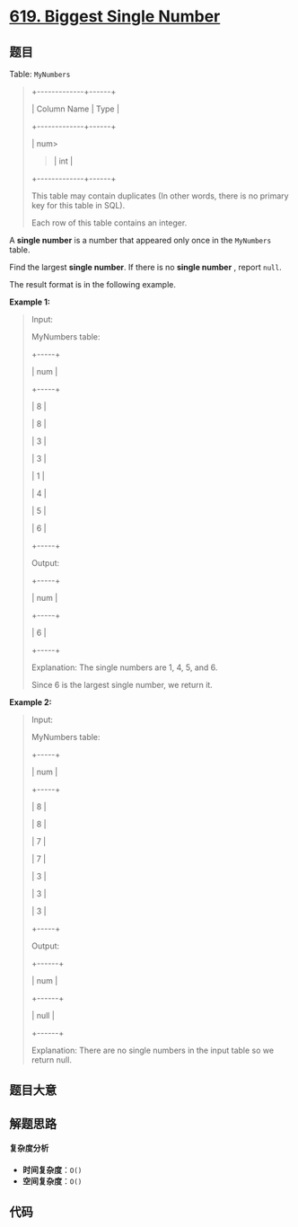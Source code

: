 # [619. Biggest Single Number](https://leetcode.com/problems/biggest-single-number/)

## 题目

Table: `MyNumbers`

> +-------------+------+
>
> | Column Name | Type |
>
> +-------------+------+
>
> | num>
>
> > | int |
>
> +-------------+------+
>
> This table may contain duplicates (In other words, there is no primary key for this table in SQL).
>
> Each row of this table contains an integer.

A **single number** is a number that appeared only once in the `MyNumbers`
table.

Find the largest **single number**. If there is no **single number** , report
`null`.

The result format is in the following example.

**Example 1:**

> Input:
>
> MyNumbers table:
>
> +-----+
>
> | num |
>
> +-----+
>
> | 8 |
>
> | 8 |
>
> | 3 |
>
> | 3 |
>
> | 1 |
>
> | 4 |
>
> | 5 |
>
> | 6 |
>
> +-----+
>
> Output:
>
> +-----+
>
> | num |
>
> +-----+
>
> | 6 |
>
> +-----+
>
> Explanation: The single numbers are 1, 4, 5, and 6.
>
> Since 6 is the largest single number, we return it.

**Example 2:**

> Input:
>
> MyNumbers table:
>
> +-----+
>
> | num |
>
> +-----+
>
> | 8 |
>
> | 8 |
>
> | 7 |
>
> | 7 |
>
> | 3 |
>
> | 3 |
>
> | 3 |
>
> +-----+
>
> Output:
>
> +------+
>
> | num |
>
> +------+
>
> | null |
>
> +------+
>
> Explanation: There are no single numbers in the input table so we return null.

## 题目大意

## 解题思路

#### 复杂度分析

- **时间复杂度**：`O()`
- **空间复杂度**：`O()`

## 代码

```javascript

```
